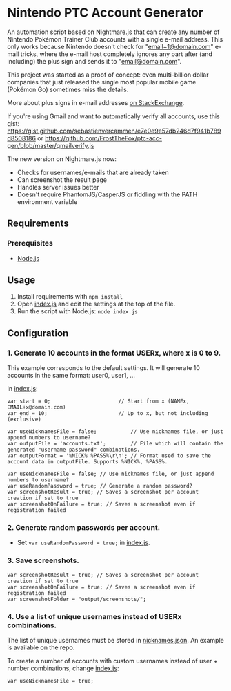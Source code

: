 # Nintendo PTC Account Generator

An automation script based on Nightmare.js that can create any number of Nintendo Pokémon Trainer Club accounts with a single  e-mail address. This only works because Nintendo doesn't check for "email+1@domain.com" e-mail tricks, where the e-mail host completely ignores any part after (and including) the plus sign and sends it to "email@domain.com".

This project was started as a proof of concept: even multi-billion dollar companies that just released the single most popular mobile game (Pokémon Go) sometimes miss the details.

More about plus signs in e-mail addresses [on StackExchange](http://security.stackexchange.com/questions/65244/what-are-the-security-reasons-for-disallowing-the-plus-sign-in-email-addresses).

If you're using Gmail and want to automatically verify all accounts, use this gist: https://gist.github.com/sebastienvercammen/e7e0e9e57db246d7f941b789d8508186
or
https://github.com/FrostTheFox/ptc-acc-gen/blob/master/gmailverify.js


The new version on Nightmare.js now:

* Checks for usernames/e-mails that are already taken
* Can screenshot the result page
* Handles server issues better
* Doesn't require PhantomJS/CasperJS or fiddling with the PATH environment variable

## Requirements
### Prerequisites
* [Node.js](https://nodejs.org/en/)

## Usage

1. Install requirements with `npm install`
2. Open [index.js](index.js) and edit the settings at the top of the file.
3. Run the script with Node.js:
    `node index.js`

## Configuration
### 1. Generate 10 accounts in the format USERx, where x is 0 to 9.
This example corresponds to the default settings. It will generate 10 accounts in the same format: user0, user1, ...

In [index.js](index.js):

    var start = 0;                      // Start from x (NAMEx, EMAIL+x@domain.com)
    var end = 10;                       // Up to x, but not including (exclusive)

    var useNicknamesFile = false;           // Use nicknames file, or just append numbers to username?
    var outputFile = 'accounts.txt';        // File which will contain the generated "username password" combinations.
    var outputFormat = '%NICK% %PASS%\r\n'; // Format used to save the account data in outputFile. Supports %NICK%, %PASS%.
    
    var useNicknamesFile = false; // Use nicknames file, or just append numbers to username?
    var useRandomPassword = true; // Generate a random password?
    var screenshotResult = true; // Saves a screenshot per account creation if set to true
    var screenshotOnFailure = true; // Saves a screenshot even if registration failed

### 2. Generate random passwords per account.
* Set `var useRandomPassword = true;` in [index.js](index.js).

### 3. Save screenshots.

    var screenshotResult = true; // Saves a screenshot per account creation if set to true
    var screenshotOnFailure = true; // Saves a screenshot even if registration failed
    var screenshotFolder = "output/screenshots/";

### 4. Use a list of unique usernames instead of USERx combinations.
The list of unique usernames must be stored in [nicknames.json](nicknames.json). An example is available on the repo.

To create a number of accounts with custom usernames instead of user + number combinations, change [index.js](index.js):

    var useNicknamesFile = true;
